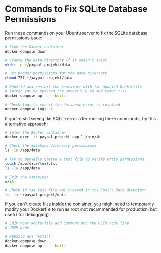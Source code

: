# Commands to Fix SQLite Database Permissions

Run these commands on your Ubuntu server to fix the SQLite database permissions issue:

```bash
# Stop the Docker container
docker-compose down

# Create the data directory if it doesn't exist
mkdir -p ~/paypal-projekt/data

# Set proper permissions for the data directory
chmod 777 ~/paypal-projekt/data

# Rebuild and restart the container with the updated Dockerfile
# (After you've updated the Dockerfile to add chmod 777)
docker-compose up -d --build

# Check logs to see if the database error is resolved
docker-compose logs -f
```

If you're still seeing the SQLite error after running these commands, try this alternative approach:

```bash
# Enter the Docker container
docker exec -it paypal-projekt_app_1 /bin/sh

# Check the database directory permissions
ls -la /app/data

# Try to manually create a test file to verify write permissions
touch /app/data/test.txt
ls -la /app/data

# Exit the container
exit

# Check if the test file was created in the host's data directory
ls -la ~/paypal-projekt/data
```

If you can't create files inside the container, you might need to temporarily modify your Dockerfile to run as root (not recommended for production, but useful for debugging):

```bash
# Edit your Dockerfile and comment out the USER node line
# USER node

# Rebuild and restart
docker-compose down
docker-compose up -d --build
```
